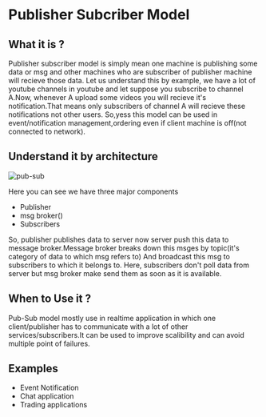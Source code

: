 # Publisher Subcriber Model
## What it is ?
Publisher subscriber model is simply mean one machine is publishing some data or msg and other machines who are subscriber of publisher machine will recieve those data.
Let us understand this by example, we have a lot of youtube channels in youtube and let suppose you subscribe to channel A.Now, whenever A upload some videos you will recieve
it's notification.That means only subscribers of channel A will recieve these notifications not other users.
So,yess this model can be used in event/notification management,ordering even if client machine is off(not connected to network).

## Understand it by architecture
![pub-sub](https://github.com/Amark19/system-design/assets/71604396/038cf2cd-6aa7-418f-b674-639f71c8d8ca)

Here you can see we have three major components 
- Publisher
- msg broker()
- Subscribers

So, publisher publishes data to server now server push this data to message broker.Message broker breaks down this msges by topic(it's category of data to which msg refers to)
And broadcast this msg to subscribers to which it belongs to. Here, subscribers don't poll data from server but msg broker make send them as soon as it is available.

## When to Use it ?
Pub-Sub model mostly use in realtime application in which one client/publisher has to communicate with a lot of other services/subscribers.It can be used to improve
scalibility and can avoid multiple point of failures.

## Examples
- Event Notification
- Chat application
- Trading applications



























































































































































































































































































































































































